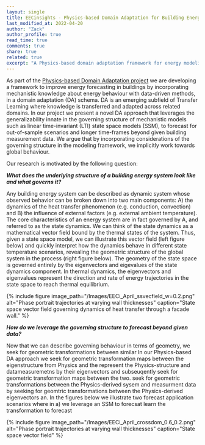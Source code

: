 ```yaml
---
layout: single
title: EECinsights - Physics-based Domain Adaptation for Building Energy Forecasting
last_modified_at: 2022-04-20
author: "Zack"
author_profile: true
read_time: true
comments: true
share: true
related: true
excerpt: "A Physics-based domain adaptation framework for energy modeling and forecasting in buildings."
---
```


As part of the [Physics-based Domain Adaptation project](https://eeci.github.io/home/docs/projects/stoch/statespace/) we are developing a framework to improve energy forecasting in buildings by incorporating mechanistic knowledge about energy behaviour with data-driven methods, in a domain adaptation (DA) schema. DA is an emerging subfield of Transfer Learning where knowledge is transferred and adapted across related domains. In our project we present a novel DA approach that leverages the generalizability innate in the governing structure of mechanistic models such as linear time-invariant (LTI) state space models (SSM), to forecast for out-of-sample scenarios and longer time-frames beyond given building measurement data. We argue that by incorporating considerations of the governing structure in the modeling framework, we implicitly work towards global behaviour. 

Our research is motivated by the following question:

**_What does the underlying structure of a building energy system look like and what governs it?_**

Any building energy system can be described as dynamic system whose observed behavior can be broken down into two main components: A) the dynamics of the heat transfer phenomenon (e.g. conduction, convection) and B) the influence of external factors (e.g. external ambient temperature). The core characteristics of an energy system are in fact governed by A, and referred to as the state dynamics. We can think of the state dynamics as a mathematical vector field bound by the thermal states of the system. Thus, given a state space model, we can illustrate this vector field (left figure below) and quickly interpret how the dynamics behave in different state temperature scenarios, revealing the geometric structure of the global system in the process (right figure below). The geometry of the state space is governed entirely by the eigenvectors and eigevalues of the state dynamics component. In thermal dynamics, the eigenvectors and eigenvalues represent the direction and rate of energy trajectories in the state space to reach thermal equilibrium. 

{% include figure image_path="/Images/EECi_April_ssvecfield_w=0.2.png" alt="Phase portrait trajectories at varying wall thicknesses" caption="State space vector field governing dynamics of heat transfer through a facade wall." %}

**_How do we leverage the governing structure to forecast beyond given data?_**

Now that we can describe governing behaviour in terms of geometry, we seek for geometric transformations between similar In our Physics-based DA approach we seek for geometric transformation maps between the eigenstructure from Physics and the represent the Physics-structure and datameasuremetns by their eigenvectors and subseuqently seek for geometric transformation maps between the two.  seek for geometric transformations between the Physics-derived sysem and measurment data by seeking for geomtric transformations between the Physics-derived eigenvectors an. In the figures below we illustrate two forecast application scenarios where in a) we leverage an SSM to forecsat  learn the transformation to forecast 

{% include figure image_path="/Images/EECi_April_crossdom_0.6_0.2.png" alt="Phase portrait trajectories at varying wall thicknesses" caption="State space vector field" %}
